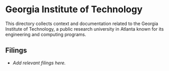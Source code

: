 # Georgia Institute of Technology

This directory collects context and documentation related to the Georgia Institute of Technology, a public research university in Atlanta known for its engineering and computing programs.

## Filings
- _Add relevant filings here._
